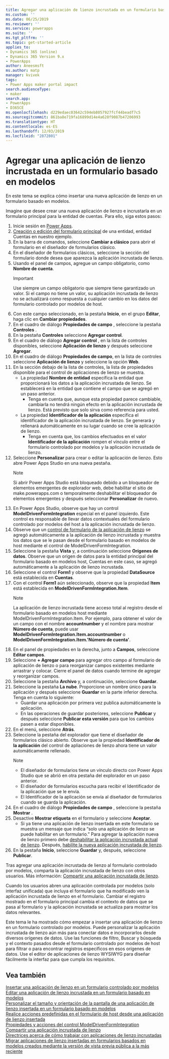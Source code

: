 ```yaml
---
title: Agregar una aplicación de lienzo incrustada en un formulario basado en modelos | MicrosoftDocs
ms.custom: ''
ms.date: 06/25/2019
ms.reviewer: ''
ms.service: powerapps
ms.suite: ''
ms.tgt_pltfrm: ''
ms.topic: get-started-article
applies_to:
- Dynamics 365 (online)
- Dynamics 365 Version 9.x
- PowerApps
author: Aneesmsft
ms.author: matp
manager: kvivek
tags:
- Power Apps maker portal impact
search.audienceType:
- maker
search.app:
- PowerApps
- D365CE
ms.openlocfilehash: d229edaec03642c594eb8057927fcf44beadf7c5
ms.sourcegitcommit: 861ba8e719fa16899d14e4a628f9087b47206993
ms.translationtype: HT
ms.contentlocale: es-ES
ms.lasthandoff: 12/03/2019
ms.locfileid: "2872801"
---
```

# <a name="add-an-embedded-canvas-app-on-a-model-driven-form"></a>Agregar una aplicación de lienzo incrustada en un formulario basado en modelos
En este tema se explica cómo insertar una nueva aplicación de lienzo en un formulario basado en modelos.

Imagine que desee crear una nueva aplicación de lienzo e incrustarla en un formulario principal para la entidad de cuentas. Para ello, siga estos pasos: 

1.  Inicie sesión en [Power Apps](https://make.powerapps.com/?utm_source=padocs&utm_medium=linkinadoc&utm_campaign=referralsfromdoc).
2.  [Creación o edición del formulario principal](create-and-edit-forms.md) de una entidad, entidad Cuentas en nuestro ejemplo. 
3.  En la barra de comandos, seleccione **Cambiar a clásico** para abrir el formulario en el diseñador de formularios clásico.
4.  En el diseñador de formularios clásicos, seleccione la sección del formulario donde desea que aparezca la aplicación incrustada de lienzo.
5.  Usando el panel de campos, agregue un campo obligatorio, como **Nombre de cuenta**.
      > [!IMPORTANT]
      > Use siempre un campo obligatorio que siempre tiene garantizado un valor. Si el campo no tiene un valor, su aplicación incrustada de lienzo no se actualizará como respuesta a cualquier cambio en los datos del formulario controlado por modelos de host.
6.  Con este campo seleccionado, en la pestaña **Inicio**, en el grupo **Editar**, haga clic en **Cambiar propiedades**.
7.  En el cuadro de diálogo **Propiedades de campo** , seleccione la pestaña **Controles** .
8.  En la pestaña **Controles** seleccione **Agregar control**.
9.  En el cuadro de diálogo **Agregar control** , en la lista de controles disponibles, seleccione **Aplicación de lienzo** y después seleccione **Agregar**.
10. En el cuadro de diálogo **Propiedades de campo**, en la lista de controles seleccione **Aplicación de lienzo** y seleccione la opción **Web**.
11. En la sección debajo de la lista de controles, la lista de propiedades disponible para el control de aplicaciones de lienzo se muestra.
     - La propiedad **Nombre de entidad** especifica la entidad que proporcionará los datos a la aplicación incrustada de lienzo. Se establecerá en la entidad que contiene el campo que se agregó en un paso anterior.
         - Tenga en cuenta que, aunque esta propiedad parece cambiable, cambiarla no tendrá ningún efecto en la aplicación incrustada de lienzo. Está previsto que solo sirva como referencia para usted.
     - La propiedad **Identificador de la aplicación** especifica el identificador de la aplicación incrustada de lienzo. Se generará y rellenará automáticamente en su lugar cuando se cree la aplicación de lienzo.
         - Tenga en cuenta que, los cambios efectuados en el valor **Identificador de la aplicación** rompen el vínculo entre el formulario controlado por modelos y la aplicación incrustada de lienzo.
12. Seleccione **Personalizar** para crear o editar la aplicación de lienzo. Esto abre Power Apps Studio en una nueva pestaña.
       > [!NOTE]
       > Si abrir Power Apps Studio está bloqueado debido a un bloqueador de elementos emergentes de explorador web, debe habilitar el sitio de make.powerapps.com o temporalmente deshabilitar el bloqueador de elementos emergentes y después seleccionar **Personalizar** de nuevo.
13. En Power Apps Studio, observe que hay un control **ModelDrivenFormIntegration** especial en el panel izquierdo. Este control es responsable de llevar datos contextuales del formulario controlado por modelos del host a la aplicación incrustada de lienzo.
14. Observe que un [control de formulario de la aplicación de lienzo](../canvas-apps/controls/control-form-detail.md) se agregó automáticamente a la aplicación de lienzo incrustada y muestra los datos que se le pasan desde el formulario basado en modelos de host mediante el control de ModelDrivenFormIntegration. 
15. Seleccione la pestaña **Vista** y, a continuación seleccione **Orígenes de datos**. Observe que un origen de datos para la entidad principal del formulario basado en modelos host, Cuentas en este caso, se agregó automáticamente a la aplicación de lienzo incrustada.
16. Seleccione el control **Form1** y observe que la propiedad **DataSource** está establecida en **Cuentas**.
17. Con el control **Form1** aún seleccionado, observe que la propiedad **Item** está establecida en **ModelDrivenFormIntegration.Item**.
    > [!NOTE]
    > La aplicación de lienzo incrustada tiene acceso total al registro desde el formulario basado en modelos host mediante ModelDrivenFormIntegration.Item. Por ejemplo, para obtener el valor de un campo con el nombre **accountnumber** y el nombre para mostrar **Número de cuenta**, puede usar **ModelDrivenFormIntegration.Item.accountnumber** o **ModelDrivenFormIntegration.Item.'Número de cuenta'**.
18. En el panel de propiedades en la derecha, junto a **Campos**, seleccione **Editar campos**.
19. Seleccione **+ Agregar campo** para agregar otro campo al formulario de aplicación de lienzo o para reorganizar campos existentes mediante arrastrar y colocar. Cierre el panel de datos cuando termine de agregar y reorganizar campos.
20. Seleccione la pestaña **Archivo** y, a continuación, seleccione **Guardar**.
21. Seleccione la pestaña **La nube**. Proporcione un nombre único para la aplicación y después seleccione **Guardar** en la parte inferior derecha. Tenga en cuenta lo siguiente: 
    -  Guardar una aplicación por primera vez publica automáticamente la aplicación.
      -  En las operaciones de guardar posteriores, seleccione **Publicar** y después seleccione **Publicar esta versión** para que los cambios pasen a estar disponibles.
22. En el menú, seleccione **Atrás**.
23. Seleccione la pestaña del explorador que tiene el diseñador de formularios clásico abierto. Observe que la propiedad **Identificador de la aplicación** del control de apliaciones de lienzo ahora tiene un valor automáticamente rellenado.
    > [!NOTE]
    > - El diseñador de formularios tiene un vínculo directo con Power Apps Studio que se abrió en otra pestaña del explorador en un paso anterior.
    > - El diseñador de formularios escucha para recibir el Identificador de la aplicación que se le envía. 
    > - El Identificador de la aplicación se envía al diseñador de formularios cuando se guarda la aplicación.
24. En el cuadro de diálogo **Propiedades de campo** , seleccione la pestaña **Mostrar** .
25. Desactive **Mostrar etiqueta** en el formulario y seleccione **Aceptar**.
    -   Si ya tiene una aplicación de lienzo insertada en este formulario se muestra un mensaje que indica “solo una aplicación de lienzo se puede habilitar en un formulario.” Para agregar la aplicación nueva de lienzo primero debe [deshabilitar la aplicación incrustada actual de lienzo](embedded-canvas-app-guidelines.md#disable-an-embedded-canvas-app). Después, [habilite la nueva aplicación incrustada de lienzo](embedded-canvas-app-guidelines.md#enable-an-embedded-canvas-app).
26. En la pestaña **Inicio**, seleccione **Guardar** y, después, seleccione **Publicar**.

Tras agregar una aplicación incrustada de lienzo al formulario controlado por modelos, comparta la aplicación incrustada de lienzo con otros usuarios. Más información: [Compartir una aplicación incrustada de lienzo](share-embedded-canvas-app.md).

Cuando los usuarios abren una aplicación controlada por modelos (solo interfaz unificada) que incluya el formulario que ha modificado ven la aplicación incrustada de lienzo en el formulario. Cambiar el registro mostrado en el formulario principal cambia el contexto de datos que se pasa al formulario y la aplicación incrustada se actualiza para mostrar los datos relevantes.

Este tema le ha mostrado cómo empezar a insertar una aplicación de lienzo en un formulario controlado por modelos. Puede personalizar la aplicación incrustada de lienzo aún más para conectar datos e incorporarlos desde diversos orígenes de datos. Use las funciones de filtro, Buscar y búsqueda y el contexto pasados desde el formulario controlado por modelos de host para filtrar o para encontrar registros específicos en esos orígenes de datos. Use el editor de aplicaciones de lienzo WYSIWYG para diseñar fácilmente la interfaz para que cumpla los requisitos.

## <a name="see-also"></a>Vea también
[Insertar una aplicación de lienzo en un formulario controlado por modelos](embed-canvas-app-in-form.md) <br />
[Editar una aplicación de lienzo incrustada en un formulario basado en modelos](embedded-canvas-app-edit-classic-designer.md) <br />
[Personalizar el tamaño y orientación de la pantalla de una aplicación de lienzo insertada en un formulario basado en modelos](embedded-canvas-app-customize-screen.md) <br />
[Realice acciones predefinidas en el formulario de host desde una aplicación de lienzo insertada](embedded-canvas-app-actions.md) <br />
[Propiedades y acciones del control ModelDrivenFormIntegration](embedded-canvas-app-properties-actions.md) <br />
[Compartir una aplicación incrustada de lienzo](share-embedded-canvas-app.md) <br />
[Directrices acerca de cómo trabajar con aplicaciones de lienzo incrustadas](embedded-canvas-app-guidelines.md) <br />
[Migrar aplicaciones de lienzo insertadas en formularios basados en modelos creados mediante la versión de vista previa pública a la más reciente](embedded-canvas-app-migrate-from-preview.md) <br />
